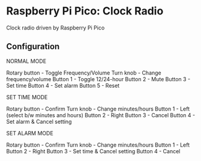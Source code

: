 # Raspberry Pi Pico: Clock Radio
Clock radio driven by Raspberry Pi Pico
## Configuration
NORMAL MODE

Rotary button - Toggle Frequency/Volume
Turn knob - Change frequency/volume
Button 1 - Toggle 12/24-hour
Button 2 - Mute
Button 3 - Set time
Button 4 - Set alarm
Button 5 - Reset

SET TIME MODE

Rotary button - Confirm
Turn knob - Change minutes/hours
Button 1 - Left (select b/w minutes and hours)
Button 2 - Right 
Button 3 - Cancel
Button 4 - Set alarm & Cancel setting

SET ALARM MODE

Rotary button - Confirm
Turn knob - Change minutes/hours
Button 1 - Left
Button 2 - Right
Button 3 - Set time & Cancel setting
Button 4 - Cancel





